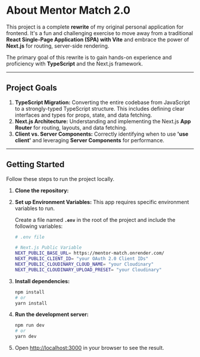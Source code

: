 # About Mentor Match 2.0 

This project is a complete **rewrite** of my original personal application for frontend. It's a fun and challenging exercise to move away from a traditional **React Single-Page Application (SPA) with Vite** and embrace the power of **Next.js** for routing, server-side rendering.

The primary goal of this rewrite is to gain hands-on experience and proficiency with **TypeScript** and the Next.js framework.

---

## Project Goals 

1.  **TypeScript Migration:** Converting the entire codebase from JavaScript to a strongly-typed TypeScript structure. This includes defining clear interfaces and types for props, state, and data fetching.
2.  **Next.js Architecture:** Understanding and implementing the Next.js **App Router** for routing, layouts, and data fetching.
3.  **Client vs. Server Components:** Correctly identifying when to use **'use client'** and leveraging **Server Components** for performance.

---

## Getting Started

Follow these steps to run the project locally.

1.  **Clone the repository:**
    
2.  **Set up Environment Variables:**
    This app requires specific environment variables to run. 

    Create a file named **`.env`** in the root of the project and include the following variables:

    ```bash
    # .env file
    
    # Next.js Public Variable 
    NEXT_PUBLIC_BASE_URL= https://mentor-match.onrender.com/
    NEXT_PUBLIC_CLIENT_ID= "your OAuth 2.0 Client IDs"
    NEXT_PUBLIC_CLOUDINARY_CLOUD_NAME= "your Cloudinary" 
    NEXT_PUBLIC_CLOUDINARY_UPLOAD_PRESET= "your Cloudinary" 
    ```

3.  **Install dependencies:**
    ```bash
    npm install
    # or
    yarn install
    ```

4.  **Run the development server:**
    ```bash
    npm run dev
    # or
    yarn dev
    ```

5.  Open [http://localhost:3000](http://localhost:3000) in your browser to see the result.
